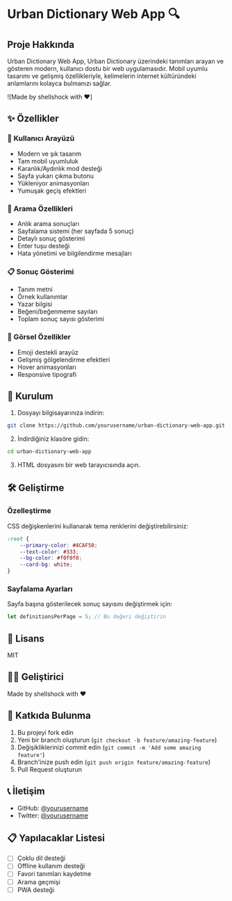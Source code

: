 # Urban Dictionary Web App 🔍

## Proje Hakkında
Urban Dictionary Web App, Urban Dictionary üzerindeki tanımları arayan ve gösteren modern, kullanıcı dostu bir web uygulamasıdır. Mobil uyumlu tasarımı ve gelişmiş özellikleriyle, kelimelerin internet kültüründeki anlamlarını kolayca bulmanızı sağlar.

![Made by shellshock with ❤️]

## ✨ Özellikler

### 📱 Kullanıcı Arayüzü
- Modern ve şık tasarım
- Tam mobil uyumluluk
- Karanlık/Aydınlık mod desteği
- Sayfa yukarı çıkma butonu
- Yükleniyor animasyonları
- Yumuşak geçiş efektleri

### 🔎 Arama Özellikleri
- Anlık arama sonuçları
- Sayfalama sistemi (her sayfada 5 sonuç)
- Detaylı sonuç gösterimi
- Enter tuşu desteği
- Hata yönetimi ve bilgilendirme mesajları

### 📋 Sonuç Gösterimi
- Tanım metni
- Örnek kullanımlar
- Yazar bilgisi
- Beğeni/beğenmeme sayıları
- Toplam sonuç sayısı gösterimi

### 🎨 Görsel Özellikler
- Emoji destekli arayüz
- Gelişmiş gölgelendirme efektleri
- Hover animasyonları
- Responsive tipografi

## 🚀 Kurulum

1. Dosyayı bilgisayarınıza indirin:
```bash
git clone https://github.com/yourusername/urban-dictionary-web-app.git
```

2. İndirdiğiniz klasöre gidin:
```bash
cd urban-dictionary-web-app
```
3. HTML dosyasını bir web tarayıcısında açın.
## 🛠 Geliştirme

### Özelleştirme
CSS değişkenlerini kullanarak tema renklerini değiştirebilirsiniz:
```css
:root {
    --primary-color: #4CAF50;
    --text-color: #333;
    --bg-color: #f0f0f0;
    --card-bg: white;
}
```

### Sayfalama Ayarları
Sayfa başına gösterilecek sonuç sayısını değiştirmek için:
```javascript
let definitionsPerPage = 5; // Bu değeri değiştirin
```

## 📜 Lisans
MIT

## 👨‍💻 Geliştirici
Made by shellshock with ❤️

## 🤝 Katkıda Bulunma
1. Bu projeyi fork edin
2. Yeni bir branch oluşturun (`git checkout -b feature/amazing-feature`)
3. Değişikliklerinizi commit edin (`git commit -m 'Add some amazing feature'`)
4. Branch'inize push edin (`git push origin feature/amazing-feature`)
5. Pull Request oluşturun

## 📞 İletişim
- GitHub: [@yourusername](https://github.com/yourusername)
- Twitter: [@yourusername](https://twitter.com/yourusername)

## 📋 Yapılacaklar Listesi
- [ ] Çoklu dil desteği
- [ ] Offline kullanım desteği
- [ ] Favori tanımları kaydetme
- [ ] Arama geçmişi
- [ ] PWA desteği
